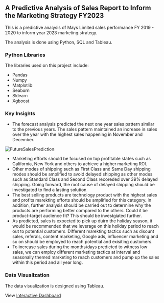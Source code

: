 ## A Predictive Analysis of Sales Report to Inform the Marketing Strategy FY2023
This is a predictive analysis of Mays Limited sales performance FY 2019 - 2020 to inform year 2023 marketing strategy.

The analysis is done using Python, SQL and Tableau.

### Python Libraries
The libraries used on this project include:
- Pandas
- Numpy
- Matplotlib
- Seaborn
- Sklearn
- Xgboost

### Key Insights
- The forecast analysis predicted the next one year sales pattern similar to the previous years. The sales pattern maintained an increase in sales over the year with the highest sales happening in November and December.
 
 ![FutureSalesPrediction](https://user-images.githubusercontent.com/113240043/207306559-d18221d3-41bf-4116-ad59-07595d196158.png)
 
- Marketing efforts should be focused on top profitable states such as California, New York and others to achieve a higher marketing ROI.
- Other modes of shipping such as First Class and Same Day shipping modes should be amplified to avoid delayed shipping as other modes such as Standard Class and Second Class recoreded over 39% delayed shipping. Going forward, the root cause of delayed shipping should be investigated to find a lasting solution.
- The best selling products are technology product with the highest sales and profits marekting efforts should be amplified for this category. In addition, further analysis should be carried out to determine why the products are performing better compared to the others. Could it be product-target audience fit? This should be investgiated further. 
- As predicted, sales is expected to pick up duirn the holiday season, it would be recommended that we leverage on this holiday period to reach out to potential customers. Different marekting tactics such as disount sales, referals, content marketing, Google ads, influencer marketing and so on should be employed to reach potential and exisiting customers.
- To increase sales during the months/days predicted to witness low sales, we can employ different marketing tactics at interval and seasonally themed marketing to reach customers and pump up the sales within this period and all year long. 

### Data Visualization
The data visualization is designed using Tableau.

View [Interactive Dashboard](https://public.tableau.com/views/SalesPerfromanceAnalysis_16709202250510/Mays?:language=en-US&publish=yes&:display_count=n&:origin=viz_share_link)
